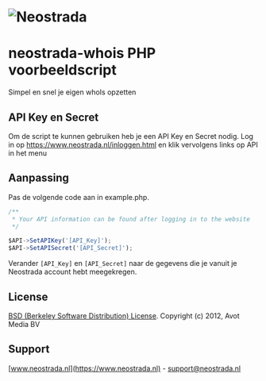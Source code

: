 ![Neostrada](https://www.neostrada.nl/asset/nx/images/logo.png)
=================

# neostrada-whois PHP voorbeeldscript
Simpel en snel je eigen whoIs opzetten

## API Key en Secret ##
Om de script te kunnen gebruiken heb je een API Key en Secret nodig.
Log in op https://www.neostrada.nl/inloggen.html en klik vervolgens links op API in het menu

## Aanpassing ##
Pas de volgende code aan in example.php.

```js
/**
 * Your API information can be found after logging in to the website
 */

$API->SetAPIKey('[API_Key]');
$API->SetAPISecret('[API_Secret]');
```

Verander `[API_Key]` en `[API_Secret]` naar de gegevens die je vanuit je Neostrada account hebt meegekregen.

## License ##
[BSD (Berkeley Software Distribution) License](http://www.opensource.org/licenses/bsd-license.php).
Copyright (c) 2012, Avot Media BV

## Support ##
[www.neostrada.nl](https://www.neostrada.nl) - support@neostrada.nl